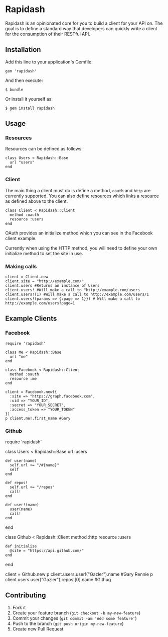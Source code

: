 # Rapidash

Rapidash is an opinionated core for you to build a client for your API on.  The goal is to define a standard way that developers can quickly write a client for the consumption of their RESTful API.

## Installation

Add this line to your application's Gemfile:

    gem 'rapidash'

And then execute:

    $ bundle

Or install it yourself as:

    $ gem install rapidash

## Usage

### Resources

Resources can be defined as follows:

    class Users < Rapidash::Base
      url "users"
    end

### Client

The main thing a client must do is define a method, `oauth` and `http` are currently supported.  You can also define resources which links a resource as defined above to the client.

    class Client < Rapidash::Client
      method :oauth
      resource :users
    end

OAuth provides an initialize method which you can see in the Facebook client example.

Currently when using the HTTP method, you will need to define your own initialize method to set the site in use.

### Making calls

    client = Client.new
    client.site = "http://example.com/"
    client.users #Returns an instance of Users
    client.users! #Will make a call to "http://example.com/users
    client.users!(1) #Will make a call to http://example.com/users/1
    client.users!(params => {:page => 1}}) # Will make a call to http://example.com/users?page=1

## Example Clients

### Facebook

    require 'rapidash'

    class Me < Rapidash::Base
      url "me"
    end

    class Facebook < Rapidash::Client
      method :oauth
      resource :me
    end

    client = Facebook.new({
      :site => "https://graph.facebook.com",
      :uid => "YOUR_ID",
      :secret => "YOUR_SECRET",
      :access_token => "YOUR_TOKEN"
    })
    p client.me!.first_name #Gary

### Github

  require 'rapidash'

  class Users < Rapidash::Base
    url :users

    def user(name)
      self.url += "/#{name}"
      self
    end

    def repos!
      self.url += "/repos"
      call!
    end

    def user!(name)
      user(name)
      call!
    end
  end

  class Github < Rapidash::Client
    method :http
    resource :users

    def initialize
      @site = "https://api.github.com/"
    end
  end

  client = Github.new
  p client.users.user!("Gazler").name           #Gary Rennie
  p client.users.user("Gazler").repos![0].name  #Githug

## Contributing

1. Fork it
2. Create your feature branch (`git checkout -b my-new-feature`)
3. Commit your changes (`git commit -am 'Add some feature'`)
4. Push to the branch (`git push origin my-new-feature`)
5. Create new Pull Request
